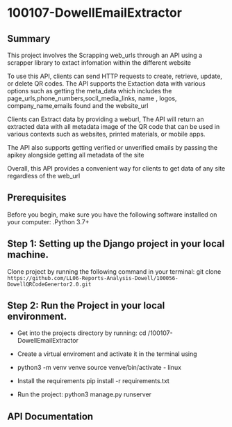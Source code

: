 # 100107-DowellEmailExtractor

## Summary
This project involves the Scrapping web_urls through an API using 
a scrapper library to extact infomation within the different website

To use this API, clients can send HTTP requests to create, retrieve, 
update, or delete QR codes. The API supports the Extaction data
with various options such as getting the meta_data which includes 
the page_urls,phone_numbers,socil_media_links, name , logos, 
company_name,emails found and the website_url

Clients can Extract data by providing a weburl, 
 The API will return an extracted data with all metadata 
image of the QR code that can be used in various contexts such as 
websites, printed materials, or mobile apps.

The API also supports getting verified or unverified emails by passing
the apikey alongside getting all metadata of the site

Overall, this API provides a convenient way for clients to get data 
of any site regardless of the web_url



## Prerequisites

Before you begin, make sure you have the following software installed on your computer:
    .Python 3.7+

## Step 1: Setting up the Django project in your local machine.
    
Clone project by running the following command in your terminal:
git clone `https://github.com/LL06-Reports-Analysis-Dowell/100056-DowellQRCodeGenertor2.0.git`

## Step 2: Run the Project in your local environment.

- Get into the projects directory by running:
cd /100107-DowellEmailExtractor

- Create a virtual enviroment and activate it in the terminal using

- python3 -m venv venve
source venve/bin/activate - linux


- Install the requirements
pip install -r requirements.txt

- Run the project:
python3 manage.py runserver

## API Documentation 